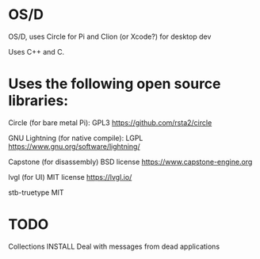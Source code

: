# OS/D
OS/D, uses Circle for Pi and Clion (or Xcode?) for desktop dev

Uses C++ and C.

# Uses the following open source libraries:

Circle (for bare metal Pi):
GPL3
https://github.com/rsta2/circle

GNU Lightning (for native compile): 
LGPL
https://www.gnu.org/software/lightning/

Capstone (for disassembly)
BSD license
https://www.capstone-engine.org

lvgl (for UI)
MIT license
https://lvgl.io/

stb-truetype
MIT

# TODO

Collections
INSTALL
Deal with messages from dead applications
